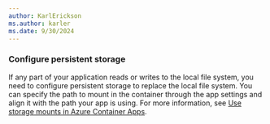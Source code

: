 ```yaml
---
author: KarlErickson
ms.author: karler
ms.date: 9/30/2024
---
```


### Configure persistent storage

If any part of your application reads or writes to the local file system, you need to configure persistent storage to replace the local file system. You can specify the path to mount in the container through the app settings and align it with the path your app is using. For more information, see [Use storage mounts in Azure Container Apps](/azure/container-apps/storage-mounts).

